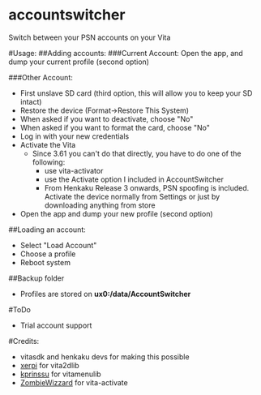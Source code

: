 # accountswitcher
Switch between your PSN accounts on your Vita

#Usage:
##Adding accounts:
###Current Account:
Open the app, and dump your current profile (second option)

###Other Account:
* First unslave SD card (third option, this will allow you to keep your SD intact)
* Restore the device (Format->Restore This System)
* When asked if you want to deactivate, choose "No"
* When asked if you want to format the card, choose "No"
* Log in with your new credentials
* Activate the Vita
  * Since 3.61 you can't do that directly, you have to do one of the following:
    * use vita-activator 
    * use the Activate option I included in AccountSwitcher
    * From Henkaku Release 3 onwards, PSN spoofing is included. Activate the device normally from Settings or just by downloading anything from store
* Open the app and dump your new profile (second option)

##Loading an account:
* Select "Load Account"
* Choose a profile
* Reboot system

##Backup folder
* Profiles are stored on __ux0:/data/AccountSwitcher__

#ToDo
* Trial account support

#Credits:
* vitasdk and henkaku devs for making this possible
* [xerpi](https://github.com/xerpi) for vita2dlib
* [kprinssu](https://github.com/kprinssu) for vitamenulib
* [ZombieWizzard](https://github.com/ZombieWizzard) for vita-activate

